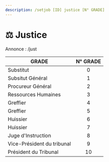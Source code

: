 ```yaml
---
description: /setjob [ID] justice [N° GRADE]
---
```


# ⚖️ Justice

Annonce : /just

| GRADE                      | N° GRADE |
| -------------------------- | :------: |
| Substitut                  |     0    |
| Subsitut Général           |     1    |
| Procureur Général          |     2    |
| Ressources Humaines        |     3    |
| Greffier                   |     4    |
| Greffier                   |     5    |
| Huissier                   |     6    |
| Huissier                   |     7    |
| Juge d'Instruction         |     8    |
| Vice-Président du tribunal |     9    |
| Président du Tribunal      |    10    |
